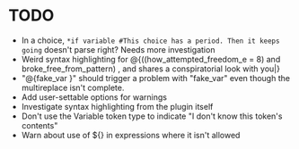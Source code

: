 # TODO

- In a choice, `*if variable #This choice has a period. Then it keeps going` doesn't parse right? Needs more investigation
- Weird syntax highlighting for @{((how_attempted_freedom_e = 8) and broke_free_from_pattern) , and shares a conspiratorial look with you|}
- "@{fake_var }" should trigger a problem with "fake_var" even though the multireplace isn't complete.
- Add user-settable options for warnings
- Investigate syntax highlighting from the plugin itself
- Don't use the Variable token type to indicate "I don't know this token's contents"
- Warn about use of ${} in expressions where it isn't allowed
